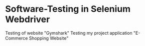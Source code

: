 # Software-Testing in Selenium Webdriver
Testing of website "Gymshark"
Testing my project application "E-Commerce Shopping Website"
